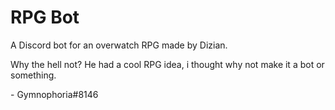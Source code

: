 # RPG Bot
A Discord bot for an overwatch RPG made by Dizian.

Why the hell not? He had a cool RPG idea, i thought why not make it a bot or something.

\- Gymnophoria#8146
